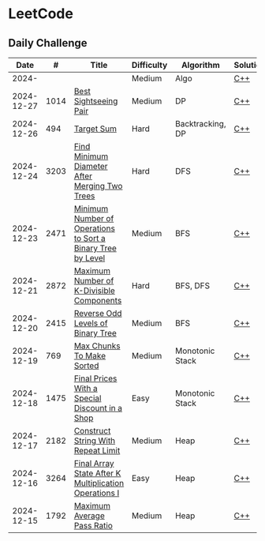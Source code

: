 # LeetCode
## Daily Challenge

| Date         | #  | Title | Difficulty | Algorithm | Solution | 
| ------------- | ------------- | -------------| -------------| -------------|  -------------|
| 2024- |  |  [](https://leetcode.com/problems//description/) | Medium |  Algo | [C++](https://github.com/jimmy-hsin/Leetcode-record/tree/main/c++/) |
| 2024-12-27 | 1014 |  [Best Sightseeing Pair](https://leetcode.com/problems/best-sightseeing-pair/description/)                                                                             | Medium |  DP               | [C++](https://github.com/jimmy-hsin/Leetcode-record/tree/main/c%2B%2B/1014.%20Best%20Sightseeing%20Pair) |
| 2024-12-26 | 494  |  [Target Sum](https://leetcode.com/problems/target-sum/description/)                                                                                                   | Hard   |  Backtracking, DP | [C++](https://github.com/jimmy-hsin/Leetcode-record/tree/main/c%2B%2B/494.%20Target%20Sum) |
| 2024-12-24 | 3203 |  [Find Minimum Diameter After Merging Two Trees](https://leetcode.com/problems/find-minimum-diameter-after-merging-two-trees/description/)                             | Hard   |  DFS              | [C++](https://github.com/jimmy-hsin/Leetcode-record/tree/main/c%2B%2B/3203.%20Find%20Minimum%20Diameter%20After%20Merging%20Two%20Trees) |
| 2024-12-23 | 2471 |  [Minimum Number of Operations to Sort a Binary Tree by Level](https://leetcode.com/problems/minimum-number-of-operations-to-sort-a-binary-tree-by-level/description/) | Medium |  BFS              | [C++](https://github.com/jimmy-hsin/Leetcode-record/tree/main/c%2B%2B/2471.%20Minimum%20Number%20of%20Operations%20to%20Sort%20a%20Binary%20Tree%20by%20Level) |
| 2024-12-21 | 2872 |  [Maximum Number of K-Divisible Components](https://leetcode.com/problems/maximum-number-of-k-divisible-components/description/)                                       | Hard   |  BFS, DFS         | [C++](https://github.com/jimmy-hsin/Leetcode-record/tree/main/c%2B%2B/2872.%20Maximum%20Number%20of%20K-Divisible%20Components) |
| 2024-12-20 | 2415 |  [Reverse Odd Levels of Binary Tree](https://leetcode.com/problems/reverse-odd-levels-of-binary-tree/description/)                                                     | Medium |  BFS              | [C++](https://github.com/jimmy-hsin/Leetcode-record/tree/main/c%2B%2B/2415.%20Reverse%20Odd%20Levels%20of%20Binary%20Tree) |
| 2024-12-19 |  769 |  [Max Chunks To Make Sorted](https://leetcode.com/problems/max-chunks-to-make-sorted/description/) | Medium |  Monotonic Stack | [C++](https://github.com/jimmy-hsin/Leetcode-record/tree/main/c++/769.%20Max%20Chunks%20To%20Make%20Sorted) |
| 2024-12-18 | 1475 |  [Final Prices With a Special Discount in a Shop](https://leetcode.com/problems/final-prices-with-a-special-discount-in-a-shop/description/) | Easy |  Monotonic Stack | [C++](https://github.com/jimmy-hsin/Leetcode-record/tree/main/c++/1475.%20Final%20Prices%20With%20a%20Special%20Discount%20in%20a%20Shop) |
| 2024-12-17 | 2182 |  [Construct String With Repeat Limit](https://leetcode.com/problems/construct-string-with-repeat-limit/description/) | Medium |  Heap | [C++](https://github.com/jimmy-hsin/Leetcode-record/tree/main/c++/2182.%20Construct%20String%20With%20Repeat%20Limit) |
| 2024-12-16 | 3264 |  [Final Array State After K Multiplication Operations I](https://leetcode.com/problems/final-array-state-after-k-multiplication-operations-i/description/) | Easy |  Heap | [C++](https://github.com/jimmy-hsin/Leetcode-record/tree/main/c++/3264.%20Final%20Array%20State%20After%20K%20Multiplication%20Operations%20I) |
| 2024-12-15 | 1792 |  [Maximum Average Pass Ratio](https://leetcode.com/problems/maximum-average-pass-ratio/description/) | Medium |  Heap | [C++](https://github.com/jimmy-hsin/Leetcode-record/tree/main/c++/1792.%20Maximum%20Average%20Pass%20Ratio) |

